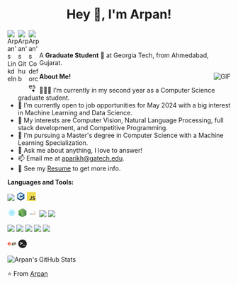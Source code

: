 <div align="center">
<h1 title="hehehe"> Hey 👋, I'm Arpan!</h1>
</div>
<a href="https://www.linkedin.com/in/arpan-parikh-8a2584138/">
  <img align="left" alt="Arpan's LinkdeIn" width="24px" src="https://i.pinimg.com/originals/4a/8d/44/4a8d44d6f63a89d7de81add721e7cf22.png" />
</a>
<a href="https://www.github.com/gucifer/">
  <img align="left" alt="Arpan's Github" width="24px" src="https://github.githubassets.com/images/modules/logos_page/GitHub-Mark.png" />
</a>
<a href="https://codeforces.com/profile/arpan.parikh">
  <img align="left" alt="Arpan's Codeforces" width="24px" src="https://1.bp.blogspot.com/-TVyQdlirkIo/WndhEfwrSiI/AAAAAAAABPY/VXbshzfTtlU9iKx-ubWrBhVz3GfrDWt6gCPcBGAYYCw/s1600/codeforce.png" />
</a>
<br />
<br />

A **Graduate Student** 🚀 at Georgia Tech, from Ahmedabad, Gujarat.

  <img align="right" alt="GIF" src="https://i.pinimg.com/originals/e4/26/70/e426702edf874b181aced1e2fa5c6cde.gif" />

**About Me!**

- 👨🏽‍💻 I’m currently in my second year as a Computer Science graduate student.
- 🌱 I’m currently open to job opportunities for May 2024 with a big interest in Machine Learning and Data Science.
- 🤔 My interests are Computer Vision, Natural Language Processing, full stack development, and Competitive Programming.
- 💼 I’m pursuing a Master's degree in Computer Science with a Machine Learning Specialization.
- 💬 Ask me about anything, I love to answer!
- 📫 Email me at [aparikh@gatech.edu](mailto:aparikh@gatech.edu).
- 📝 See my [Resume](https://drive.google.com/file/d/1kjItj4Dq-zxGvpqnyPxH2bLJRts21EOB/view?usp=sharing) to get more info.

**Languages and Tools:**

<code><img height="20" src="https://as1.ftcdn.net/jpg/02/69/37/40/500_F_269374043_29oWqzUTXIQ0Vxha9gLEiyInUAzvzRqr.jpg"></code>
<code><img height="20" src="https://raw.githubusercontent.com/github/explore/80688e429a7d4ef2fca1e82350fe8e3517d3494d/topics/cpp/cpp.png"></code>
<code><img height="20" src="https://raw.githubusercontent.com/voodootikigod/logo.js/master/js.png"></code>

<code><img height="20" src="https://raw.githubusercontent.com/github/explore/80688e429a7d4ef2fca1e82350fe8e3517d3494d/topics/react/react.png"></code>
<code><img height="20" src="https://raw.githubusercontent.com/github/explore/80688e429a7d4ef2fca1e82350fe8e3517d3494d/topics/nodejs/nodejs.png"></code>
<code><img height="20" src="https://raw.githubusercontent.com/github/explore/80688e429a7d4ef2fca1e82350fe8e3517d3494d/topics/mysql/mysql.png"></code>
<code><img height="20" src="https://cdn.icon-icons.com/icons2/2107/PNG/512/file_type_django_icon_130645.png"></code>
<code><img height="20" src="https://symbols.getvecta.com/stencil_80/57_flask-icon.eaaa141ab4.svg"></code>

<code><img height="20" src="https://symbols.getvecta.com/stencil_92/77_pytorch-icon.3e1681b72a.svg"></code>
<code><img height="20" src="https://symbols.getvecta.com/stencil_97/43_tensorflow-icon.f7092db2bd.svg"></code>
<code><img height="20" src="https://upload.wikimedia.org/wikipedia/commons/thumb/0/05/Scikit_learn_logo_small.svg/260px-Scikit_learn_logo_small.svg.png"></code>
<code><img height="20" src="https://cdn.icon-icons.com/icons2/2699/PNG/512/numpy_logo_icon_168073.png"></code>
<code><img height="20" src="https://miro.medium.com/max/399/0*JQFkxyMKuMvxfjgd.png"></code>

<code><img height="20" src="https://raw.githubusercontent.com/github/explore/80688e429a7d4ef2fca1e82350fe8e3517d3494d/topics/git/git.png"></code>
<code><img height="20" src="https://raw.githubusercontent.com/github/explore/80688e429a7d4ef2fca1e82350fe8e3517d3494d/topics/terminal/terminal.png"></code>

<img src="https://github-readme-stats.vercel.app/api?username=gucifer&show_icons=true&hide_border=true&count_private=true&icon_color=fad000" alt="Arpan's GitHub Stats">

⭐️ From [Arpan](https://github.com/gucifer)

